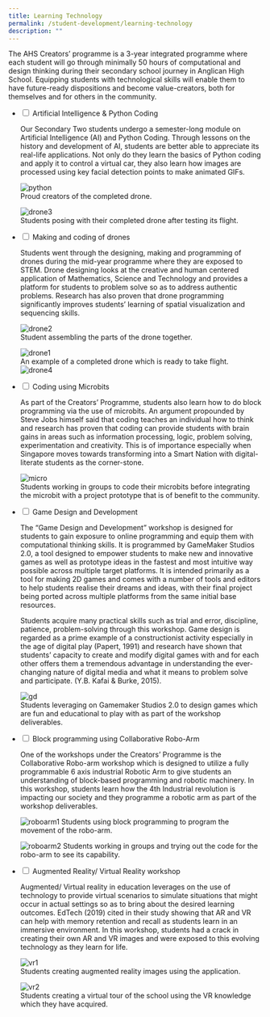 ```yaml
---
title: Learning Technology
permalink: /student-development/learning-technology
description: ""
---
```

The AHS Creators’ programme is a 3-year integrated programme where each student will go through minimally 50 hours of computational and design thinking during their secondary school journey in Anglican High School. Equipping students with technological skills will enable them to have future-ready dispositions and become value-creators, both for themselves and for others in the community.

<ul class="jekyllcodex_accordion">
  <li>
    <input type="checkbox" id="accordion1">
    <label for="accordion1">Artificial Intelligence & Python Coding</label>
    <div>
      <p>Our Secondary Two students undergo a semester-long module on Artificial Intelligence (AI) and Python Coding. Through lessons on the history and development of AI, students are better able to appreciate its real-life applications. Not only do they learn the basics of Python coding and apply it to control a virtual car, they also learn how images are processed using key facial detection points  to make animated GIFs.

![python](/images/2021_LT_AI_01.jpg)				
Proud creators of the completed drone.				
				
![drone3](/images/Drone_03.jpg)		
Students posing with their completed drone after testing its flight.</p>
    </div>
  </li>
	<li>
    <input type="checkbox" id="accordion2">
    <label for="accordion2">Making and coding of drones</label>
    <div>
      <p>Students went through the designing, making and programming of drones during the mid-year programme where they are exposed to STEM. Drone designing looks at the creative and human centered application of Mathematics, Science and Technology and provides a platform for students to problem solve so as to address authentic problems. Research has also proven that drone programming significantly improves students’ learning of spatial visualization and sequencing skills.

![drone2](/images/Drone_02.jpg)				
Student assembling the parts of the drone together.
				
![drone1](/images/Drone_01.jpg)				
An example of a completed drone which is ready to take flight.				
![drone4](/images/Drone_04.jpg)				
			</p>
    </div>
  </li>
	<li>
    <input type="checkbox" id="accordion3">
    <label for="accordion3">Coding using Microbits</label>
    <div>
      <p>As part of the Creators’ Programme, students also learn how to do block programming via the use of microbits. An argument propounded by Steve Jobs himself said that coding teaches an individual how to think and research has proven that coding can provide students with brain gains in areas such as information processing, logic, problem solving, experimentation and creativity. This is of importance especially when Singapore moves towards transforming into a Smart Nation with digital-literate students as the corner-stone.
			
![micro](/images/micro.png)			
 Students working in groups to code their microbits before integrating the microbit with a project prototype that is of benefit to the community.</p>
    </div>
  </li>
	<li>
    <input type="checkbox" id="accordion4">
    <label for="accordion4">Game Design and Development</label>
    <div>
      <p>The “Game Design and Development” workshop is designed for students to gain exposure to online programming and equip them with computational thinking skills. It is programmed by GameMaker Studios 2.0, a tool designed to empower students to make new and innovative games as well as prototype ideas in the fastest and most intuitive way possible across multiple target platforms. It is intended primarily as a tool for making 2D games and comes with a number of tools and editors to help students realise their dreams and ideas, with their final project being ported across multiple platforms from the same initial base resources.

Students acquire many practical skills such as trial and error, discipline, patience, problem-solving through this workshop. Game design is regarded as a prime example of a constructionist activity especially in the age of digital play (Papert, 1991) and research have shown that students’ capacity to create and modify digital games with and for each other offers them a tremendous advantage in understanding the ever-changing nature of digital media and what it means to problem solve and participate. (Y.B. Kafai & Burke, 2015).

![gd](/images/gd.png)			
Students leveraging on Gamemaker Studios 2.0 to design games which are fun and educational to play with as part of the workshop deliverables.</p>
    </div>
  </li>
	<li>
    <input type="checkbox" id="accordion5">
    <label for="accordion5">Block programming using Collaborative Robo-Arm</label>
    <div>
      <p>One of the workshops under the Creators’ Programme is the Collaborative Robo-arm workshop which is designed to utilize a fully programmable 6 axis industrial Robotic Arm to give students an understanding of block-based programming and robotic machinery. In this workshop, students learn how the 4th Industrial revolution is impacting our society and they programme a robotic arm as part of the workshop deliverables. 
			
![roboarm1](/images/RoboArm_01.jpg)
Students using block programming to program the movement of the robo-arm.
				
![roboarm2](/images/RoboArm_02.jpg)
Students working in groups and trying out the code for the robo-arm to see its capability.</p>
    </div>
  </li>
	<li>
    <input type="checkbox" id="accordion6">
    <label for="accordion6">Augmented Reality/ Virtual Reality workshop</label>
    <div>
      <p>Augmented/ Virtual reality in education leverages on the use of technology to provide virtual scenarios to simulate situations that might occur in actual settings so as to bring about the desired learning outcomes. EdTech (2019) cited in their study showing that AR and VR can help with memory retention and recall as students learn in an immersive environment. In this workshop, students had a crack in creating their own AR and VR images and were exposed to this evolving technology as they learn for life.

![vr1](/images/vr1.png)				
Students creating augmented reality images using the application.
				
![vr2](/images/vr2.png)				
Students creating a virtual tour of the school using the VR knowledge which they have acquired.</p>
    </div>
  </li>
</ul>
